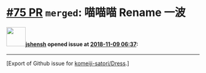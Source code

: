 # [\#75 PR](https://github.com/komeiji-satori/Dress/pull/75) `merged`: 喵喵喵 Rename 一波

#### <img src="https://avatars.githubusercontent.com/u/11555188?u=a30048e930d245fed6f3ced3ecb01e97b9f3f6cc&v=4" width="50">[jshensh](https://github.com/jshensh) opened issue at [2018-11-09 06:37](https://github.com/komeiji-satori/Dress/pull/75):






-------------------------------------------------------------------------------



[Export of Github issue for [komeiji-satori/Dress](https://github.com/komeiji-satori/Dress).]
